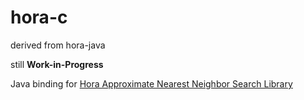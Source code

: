 # hora-c

derived from hora-java

still **Work-in-Progress**

Java binding for [Hora Approximate Nearest Neighbor Search Library](https://github.com/hora-search/hora)
